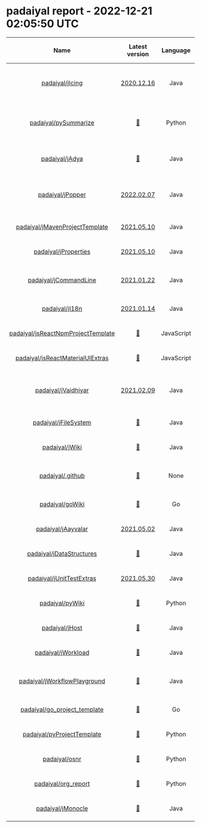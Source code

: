 
padaiyal report - 2022-12-21 02:05:50 UTC
=========================================
  

|Name|Latest version|Language|Exposure|Supported?|Last Updated|Open Issues|License|Health %|Description|Content reports enabled?|Code of Conduct?|Contributing Guide?|Issue template?|Pull request template?|README?|Stars|
| :---: | :---: | :---: | :---: | :---: | :---: | :---: | :---: | :---: | :---: | :---: | :---: | :---: | :---: | :---: | :---: | :---: |
|[padaiyal/jIcing](https://github.com/padaiyal/jIcing)|[2020.12.16](https://github.com/padaiyal/jIcing/releases/tag/2020.12.16)|Java|🌏|❌|2021-12-19T00:14:49Z|[24](https://github.com/padaiyal/jIcing/issues)|🤷‍|37%|This repository consists of additional functionality that will be useful to any Java programmer,|❌|❌|❌|❌|✅|✅|1|
|[padaiyal/pySummarize](https://github.com/padaiyal/pySummarize)|[🤷‍](None)|Python|🌏|❌|2022-06-14T01:59:55Z|[2](https://github.com/padaiyal/pySummarize/issues)|GNU General Public License v3.0|50%|A commandline tool to summarize file data|❌|❌|❌|❌|✅|✅|0|
|[padaiyal/jAdya](https://github.com/padaiyal/jAdya)|[🤷‍](None)|Java|🌏|❌|2022-05-24T18:58:09Z|[19](https://github.com/padaiyal/jAdya/issues)|Apache License 2.0|50%|Library to deploy and manage docker images/containers via Java.|❌|❌|❌|❌|✅|✅|4|
|[padaiyal/jPopper](https://github.com/padaiyal/jPopper)|[2022.02.07](https://github.com/padaiyal/jPopper/releases/tag/2022.02.07)|Java|🌏|✅|2021-12-27T03:38:59Z|[6](https://github.com/padaiyal/jPopper/issues)|Apache License 2.0|62%|A parent for Java maven projects with best practices and commonly used checks enforced. |✅|❌|❌|❌|✅|✅|2|
|[padaiyal/jMavenProjectTemplate](https://github.com/padaiyal/jMavenProjectTemplate)|[2021.05.10](https://github.com/padaiyal/jMavenProjectTemplate/releases/tag/2021.05.10)|Java|🌏|✅|2022-01-01T03:03:46Z|[3](https://github.com/padaiyal/jMavenProjectTemplate/issues)|Apache License 2.0|62%|A template for Java maven projects.|✅|❌|❌|❌|✅|✅|2|
|[padaiyal/jProperties](https://github.com/padaiyal/jProperties)|[2021.05.10](https://github.com/padaiyal/jProperties/releases/tag/2021.05.10)|Java|🌏|✅|2021-05-10T19:59:24Z|[1](https://github.com/padaiyal/jProperties/issues)|Apache License 2.0|50%|Load values from pre-specified property files.|❌|❌|❌|❌|✅|✅|1|
|[padaiyal/jCommandLine](https://github.com/padaiyal/jCommandLine)|[2021.01.22](https://github.com/padaiyal/jCommandLine/releases/tag/2021.01.22)|Java|🌏|✅|2021-05-24T01:25:20Z|[0](https://github.com/padaiyal/jCommandLine/issues)|Apache License 2.0|50%|A library that can be used to execute commands in a shell or terminal.|❌|❌|❌|❌|✅|✅|1|
|[padaiyal/jI18n](https://github.com/padaiyal/jI18n)|[2021.01.14](https://github.com/padaiyal/jI18n/releases/tag/2021.01.14)|Java|🌏|✅|2021-01-14T21:17:22Z|[1](https://github.com/padaiyal/jI18n/issues)|Apache License 2.0|50%|A library used for internationalizing strings|❌|❌|❌|❌|✅|✅|1|
|[padaiyal/jsReactNpmProjectTemplate](https://github.com/padaiyal/jsReactNpmProjectTemplate)|[🤷‍](None)|JavaScript|🌏|✅|2022-01-20T01:52:23Z|[15](https://github.com/padaiyal/jsReactNpmProjectTemplate/issues)|Apache License 2.0|50%|A template repository for react projects.|❌|❌|❌|❌|✅|✅|2|
|[padaiyal/jsReactMaterialUIExtras](https://github.com/padaiyal/jsReactMaterialUIExtras)|[🤷‍](None)|JavaScript|🌏|✅|2021-01-30T03:42:22Z|[22](https://github.com/padaiyal/jsReactMaterialUIExtras/issues)|Apache License 2.0|50%|Additional components for the React material UI.|❌|❌|❌|❌|✅|✅|2|
|[padaiyal/jVaidhiyar](https://github.com/padaiyal/jVaidhiyar)|[2021.02.09](https://github.com/padaiyal/jVaidhiyar/releases/tag/2021.02.09)|Java|🌏|✅|2022-01-20T01:42:59Z|[9](https://github.com/padaiyal/jVaidhiyar/issues)|Apache License 2.0|50%|A library for retrieving JVM related resource usage and configuration information. |❌|❌|❌|❌|✅|✅|2|
|[padaiyal/jFileSystem](https://github.com/padaiyal/jFileSystem)|[🤷‍](None)|Java|🌏|✅|2021-05-05T02:11:09Z|[3](https://github.com/padaiyal/jFileSystem/issues)|Apache License 2.0|50%|Library used for handling files|❌|❌|❌|❌|✅|✅|0|
|[padaiyal/jWiki](https://github.com/padaiyal/jWiki)|[🤷‍](None)|Java|🌏|✅|2021-10-22T13:34:08Z|[16](https://github.com/padaiyal/jWiki/issues)|Apache License 2.0|50%|A wiki for java related information.|❌|❌|❌|❌|✅|✅|0|
|[padaiyal/.github](https://github.com/padaiyal/.github)|[🤷‍](None)|None|🌏|✅|2021-12-31T18:32:30Z|[3](https://github.com/padaiyal/.github/issues)|Apache License 2.0|50%|The default .github folder for all repositories in this organization.|❌|❌|❌|❌|✅|✅|1|
|[padaiyal/goWiki](https://github.com/padaiyal/goWiki)|[🤷‍](None)|Go|🌏|✅|2022-03-27T23:55:18Z|[0](https://github.com/padaiyal/goWiki/issues)|Apache License 2.0|37%|A knowledge repository for Golang.|❌|❌|❌|❌|✅|❌|1|
|[padaiyal/jAayvalar](https://github.com/padaiyal/jAayvalar)|[2021.05.02](https://github.com/padaiyal/jAayvalar/releases/tag/2021.05.02)|Java|🌏|❌|2022-06-14T01:57:13Z|[16](https://github.com/padaiyal/jAayvalar/issues)|Apache License 2.0|50%|A java library for analyzing data.|❌|❌|❌|❌|✅|✅|0|
|[padaiyal/jDataStructures](https://github.com/padaiyal/jDataStructures)|[🤷‍](None)|Java|🌏|❌|2022-06-14T01:58:49Z|[9](https://github.com/padaiyal/jDataStructures/issues)|Apache License 2.0|37%|None|❌|❌|❌|❌|✅|✅|0|
|[padaiyal/jUnitTestExtras](https://github.com/padaiyal/jUnitTestExtras)|[2021.05.30](https://github.com/padaiyal/jUnitTestExtras/releases/tag/2021.05.30)|Java|🌏|✅|2021-05-30T17:11:51Z|[1](https://github.com/padaiyal/jUnitTestExtras/issues)|Apache License 2.0|50%|Helper functions/annotations for JUnit tests|❌|❌|❌|❌|✅|✅|0|
|[padaiyal/pyWiki](https://github.com/padaiyal/pyWiki)|[🤷‍](None)|Python|🌏|✅|2022-06-02T00:51:11Z|[0](https://github.com/padaiyal/pyWiki/issues)|🤷‍|37%|A collection of information related to python. |❌|❌|❌|❌|✅|✅|2|
|[padaiyal/jHost](https://github.com/padaiyal/jHost)|[🤷‍](None)|Java|🌏|✅|2021-05-08T18:01:13Z|[16](https://github.com/padaiyal/jHost/issues)|Apache License 2.0|50%|Retrieves host related info.|❌|❌|❌|❌|✅|✅|0|
|[padaiyal/jWorkload](https://github.com/padaiyal/jWorkload)|[🤷‍](None)|Java|🌏|✅|2021-05-11T00:03:24Z|[4](https://github.com/padaiyal/jWorkload/issues)|Apache License 2.0|50%|Generate memory, CPU and disk load.|❌|❌|❌|❌|✅|✅|0|
|[padaiyal/jWorkflowPlayground](https://github.com/padaiyal/jWorkflowPlayground)|[🤷‍](None)|Java|🌏|✅|2021-12-31T07:08:27Z|[0](https://github.com/padaiyal/jWorkflowPlayground/issues)|Apache License 2.0|50%|A repository for testing workflow actions used by other Java repos|❌|❌|❌|❌|✅|✅|0|
|[padaiyal/go_project_template](https://github.com/padaiyal/go_project_template)|[🤷‍](None)|Go|🌏|✅|2022-01-04T23:25:03Z|[0](https://github.com/padaiyal/go_project_template/issues)|Apache License 2.0|37%|None|❌|❌|❌|❌|✅|✅|0|
|[padaiyal/pyProjectTemplate](https://github.com/padaiyal/pyProjectTemplate)|[🤷‍](None)|Python|🌏|✅|2022-01-14T00:59:36Z|[0](https://github.com/padaiyal/pyProjectTemplate/issues)|Apache License 2.0|37%|None|❌|❌|❌|❌|✅|✅|0|
|[padaiyal/osnr](https://github.com/padaiyal/osnr)|[🤷‍](None)|Python|🌏|✅|2022-06-03T01:50:28Z|[7](https://github.com/padaiyal/osnr/issues)|Apache License 2.0|50%|One shot notification relay|❌|❌|❌|❌|✅|✅|1|
|[padaiyal/org_report](https://github.com/padaiyal/org_report)|[🤷‍](None)|Python|🌏|✅|2022-11-05T02:55:50Z|[2](https://github.com/padaiyal/org_report/issues)|Apache License 2.0|37%|None|❌|❌|❌|❌|✅|✅|2|
|[padaiyal/jMonocle](https://github.com/padaiyal/jMonocle)|[🤷‍](None)|Java|🌏|✅|2022-08-26T01:37:54Z|[4](https://github.com/padaiyal/jMonocle/issues)|Apache License 2.0|50%|A mono repo containing all the java libraries.|❌|❌|❌|❌|✅|✅|0|
